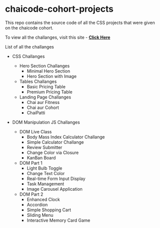 # chaicode-cohort-projects

This repo contains the source code of all the CSS projects that were given on the chaicode cohort.

To view all the challanges, visit this site - [**Click Here**](https://manjeetsingh-02.github.io/chaicode-cohort-projects/)

List of all the challanges

- CSS Challanges

  - Hero Section Challanges
    - Minimal Hero Section
    - Hero Section with Image
  - Tables Challanges
    - Basic Pricing Table
    - Premium Pricing Table
  - Landing Page Challanges
    - Chai aur Fitness
    - Chai aur Cohort
    - ChaiPatti

- DOM Manipulation JS Challanges

  - DOM Live Class
    - Body Mass Index Calculator Challange
    - Simple Calculator Challange
    - Review Submitter
    - Change Color via Closure
    - KanBan Board
  - DOM Part 1
    - Light Bulb Toggle
    - Change Text Color
    - Real-time Form Input Display
    - Task Management
    - Image Carousel Application
  - DOM Part 2
    - Enhanced Clock
    - Accordion
    - Simple Shopping Cart
    - Sliding Menu
    - Interactive Memory Card Game
